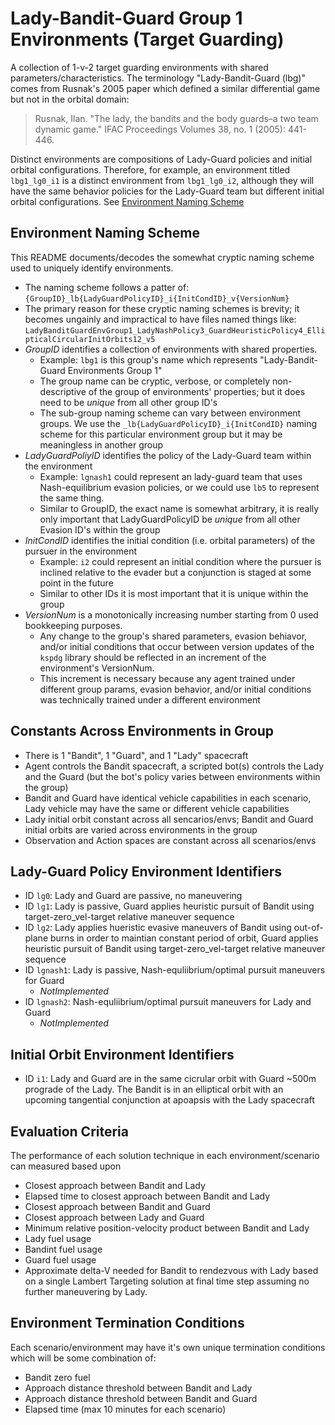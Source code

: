 # Lady-Bandit-Guard Group 1 Environments (Target Guarding)

A collection of 1-v-2 target guarding environments with shared parameters/characteristics.
The terminology "Lady-Bandit-Guard (lbg)" comes from Rusnak's 2005 paper which defined a similar differential game but not in the orbital domain:
> Rusnak, Ilan. "The lady, the bandits and the body guards–a two team dynamic game." IFAC Proceedings Volumes 38, no. 1 (2005): 441-446.

Distinct environments are compositions of Lady-Guard policies and initial orbital configurations. Therefore, for example, an environment titled `lbg1_lg0_i1` is a distinct environment from `lbg1_lg0_i2`, although they will have the same behavior policies for the Lady-Guard team but different initial orbital configurations. See [Environment Naming Scheme](#environment-naming-scheme)

##  Environment Naming Scheme

This README documents/decodes the somewhat cryptic naming scheme used to uniquely identify environments. 
+ The naming scheme follows a patter of: `{GroupID}_lb{LadyGuardPolicyID}_i{InitCondID}_v{VersionNum}`
+ The primary reason for these cryptic naming schemes is brevity; it becomes ungainly and impractical to have files named things like: `LadyBanditGuardEnvGroup1_LadyNashPolicy3_GuardHeuristicPolicy4_EllipticalCircularInitOrbits12_v5`
+ *GroupID* identifies a collection of environments with shared properties. 
    + Example: `lbg1` is this group's name which represents "Lady-Bandit-Guard Environments Group 1"
    + The group name can be cryptic, verbose, or completely non-descriptive of the group of environments' properties; but it does need to be _unique_ from all other group ID's
    + The sub-group naming scheme can vary between environment groups. We use the `_lb{LadyGuardPolicyID}_i{InitCondID}` naming scheme for this particular environment group but it may be meaningless in another group
+ *LadyGuardPoliyID* identifies the policy of the Lady-Guard team within the environment
    + Example: `lgnash1` could represent an lady-guard team that uses Nash-equilibrium evasion policies, or we could use `lb5` to represent the same thing. 
    + Similar to GroupID, the exact name is somewhat arbitrary, it is really only important that LadyGuardPolicyID be _unique_ from all other Evasion ID's within the group
+ *InitCondID* identifies the initial condition (i.e. orbital parameters) of the pursuer in the environment
    + Example: `i2` could represent an initial condition where the pursuer is inclined relative to the evader but a conjunction is staged at some point in the future
    + Similar to other IDs it is most important that it is unique within the group
+ *VersionNum* is a monotonically increasing number starting from 0 used bookkeeping purposes. 
    + Any change to the group's shared parameters, evasion behiavor, and/or initial conditions that occur between version updates of the `kspdg` library should be reflected in an increment of the environment's VersionNum. 
    + This increment is necessary because any agent trained under different group params, evasion behavior, and/or initial conditions was technically trained under a different environment


## Constants Across Environments in Group

+ There is 1 "Bandit", 1 "Guard", and 1 "Lady" spacecraft
+ Agent controls the Bandit spacecraft, a scripted bot(s) controls the Lady and the Guard (but the bot's policy varies between environments within the group)
+ Bandit and Guard have identical vehicle capabilities in each scenario, Lady vehicle may have the same or different vehicle capabilities
+ Lady initial orbit constant across all sencarios/envs; Bandit and Guard initial orbits are varied across environments in the group
+ Observation and Action spaces are constant across all scenarios/envs

## Lady-Guard Policy Environment Identifiers

+ ID `lg0`: Lady and Guard are passive, no maneuvering
+ ID `lg1`: Lady is passive, Guard applies heuristic pursuit of Bandit using target-zero_vel-target relative maneuver sequence
+ ID `lg2`: Lady applies hueristic evasive maneuvers of Bandit using out-of-plane burns in order to maintian constant period of orbit, Guard applies heuristic pursuit of Bandit using target-zero_vel-target relative maneuver sequence
+ ID `lgnash1`: Lady is passive, Nash-equliibrium/optimal pursuit maneuvers for Guard
    + _NotImplemented_
+ ID `lgnash2`: Nash-equliibrium/optimal pursuit maneuvers for Lady and Guard
    + _NotImplemented_

## Initial Orbit Environment Identifiers

+ ID `i1`: Lady and Guard are in the same cicrular orbit with Guard ~500m prograde of the Lady. The Bandit is in an elliptical orbit with an upcoming tangential conjunction at apoapsis with the Lady spacecraft

## Evaluation Criteria 

The performance of each solution technique in each environment/scenario can measured based upon

+ Closest approach between Bandit and Lady
+ Elapsed time to closest approach between Bandit and Lady
+ Closest approach between Bandit and Guard
+ Closest approach between Lady and Guard
+ Minimum relative position-velocity product between Bandit and Lady
+ Lady fuel usage
+ Bandint fuel usage
+ Guard fuel usage
+ Approximate delta-V needed for Bandit to rendezvous with Lady based on a single Lambert Targeting solution at final time step assuming no further maneuvering by Lady.

## Environment Termination Conditions 

Each scenario/environment may have it's own unique termination conditions which will be some combination of:

+ Bandit zero fuel
+ Approach distance threshold between Bandit and Lady
+ Approach distance threshold between Bandit and Guard
+ Elapsed time (max 10 minutes for each scenario)


